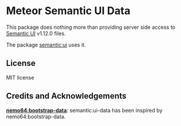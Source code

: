 Meteor Semantic UI Data
=======================

This package does nothing more than providing server side access to [Semantic UI](http://semantic-ui.com) v1.12.0 files.

The package [semantic:ui](https://atmospherejs.com/semantic/ui) uses it.

License
-------

MIT license

Credits and Acknowledgements
----------------------------

**[nemo64:bootstrap-data](https://atmospherejs.com/nemo64/bootstrap-data)**: semantic:ui-data has been inspired by nemo64:bootstrap-data.

